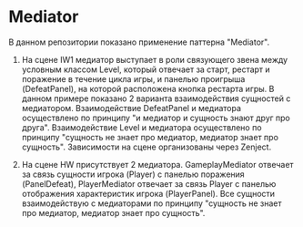 # Mediator

В данном репозитории показано применение паттерна "Mediator". 

1) На сцене IW1 медиатор выступает в роли связующего звена между условным классом Level, который отвечает за старт, рестарт и поражение в течение цикла игры, и панелью проигрыша (DefeatPanel), на которой расположена кнопка рестарта игры. В данном примере показано 2 варианта взаимодействия сущностей с медиатором. Взаимодействие DefeatPanel и медиатора осуществлено по принципу "и медиатор и сущность знают друг про друга". Взаимодействие Level и медиатора осуществлено по принципу "сущность не знает про медиатор, медиатор знает про сущность". Зависимости на сцене организованы через Zenject. 

2) На сцене HW присутствует 2 медиатора. GameplayMediator отвечает за связь сущности игрока (Player) с панелью поражения (PanelDefeat), PlayerMediator отвечает за связь Player с панелью отображения характеристик игрока (PlayerPanel). Все сущности взаимодействую с медиаторами по принципу "сущность не знает про медиатор, медиатор знает про сущность". 
